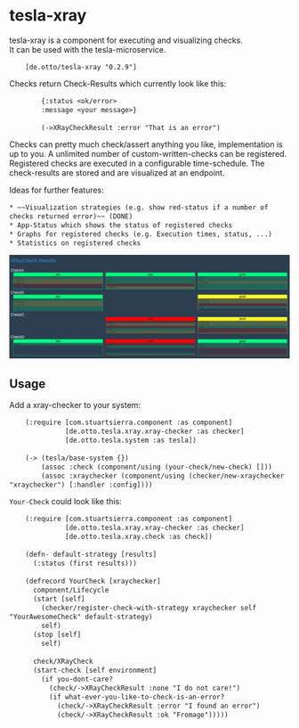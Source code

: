 # tesla-xray
tesla-xray is a component for executing and visualizing checks.   
It can be used with the tesla-microservice.

		[de.otto/tesla-xray "0.2.9"]
  
Checks return Check-Results which currently look like this:

			{:status <ok/error>
			:message <your message>}
			
			(->XRayCheckResult :error "That is an error")

Checks can pretty much check/assert anything you like, implementation is up to you.
A unlimited number of custom-written-checks can be registered.
Registered checks are executed in a configurable time-schedule.
The check-results are stored and are visualized at an endpoint.   

Ideas for further features:  

	* ~~Visualization strategies (e.g. show red-status if a number of checks returned error)~~ (DONE)
	* App-Status which shows the status of registered checks
	* Graphs for registered checks (e.g. Execution times, status, ...)
	* Statistics on registered checks

![Example view of tesla-xray](doc/tesla-xray.png)

## Usage
Add a xray-checker to your system:

		(:require [com.stuartsierra.component :as component]
				  [de.otto.tesla.xray.xray-checker :as checker]
				  [de.otto.tesla.system :as tesla])
					
		(-> (tesla/base-system {})
			(assoc :check (component/using (your-check/new-check) []))
			(assoc :xraychecker (component/using (checker/new-xraychecker "xraychecker") [:handler :config])))

`Your-Check` could look like this:

		(:require [com.stuartsierra.component :as component]
				  [de.otto.tesla.xray.xray-checker :as checker]
				  [de.otto.tesla.xray.check :as check])
				  
		(defn- default-strategy [results]
		  (:status (first results)))
		
		(defrecord YourCheck [xraychecker]
		  component/Lifecycle
		  (start [self]
			(checker/register-check-with-strategy xraychecker self "YourAwesomeCheck" default-strategy)
			self)
		  (stop [self]
			self)
		  
		  check/XRayCheck
		  (start-check [self environment]
			(if you-dont-care?
			  (check/->XRayCheckResult :none "I do not care!")
			  (if what-ever-you-like-to-check-is-an-error?
				(check/->XRayCheckResult :error "I found an error")
				(check/->XRayCheckResult :ok "Fromage")))))
